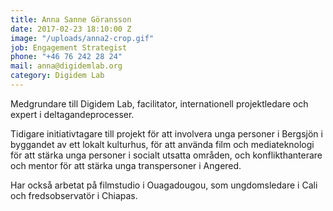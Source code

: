 ```yaml
---
title: Anna Sanne Göransson
date: 2017-02-23 18:10:00 Z
image: "/uploads/anna2-crop.gif"
job: Engagement Strategist
phone: "+46 76 242 28 24"
mail: anna@digidemlab.org
category: Digidem Lab
---
```


Medgrundare till Digidem Lab, facilitator, internationell projektledare och expert i deltagandeprocesser.

Tidigare initiativtagare till projekt för att involvera unga personer i Bergsjön i byggandet av ett lokalt kulturhus, för att använda film och mediateknologi för att stärka unga personer i socialt utsatta områden, och konflikthanterare och mentor för att stärka unga transpersoner i Angered.  

Har också arbetat på filmstudio i Ouagadougou, som ungdomsledare i Cali och fredsobservatör i Chiapas.
